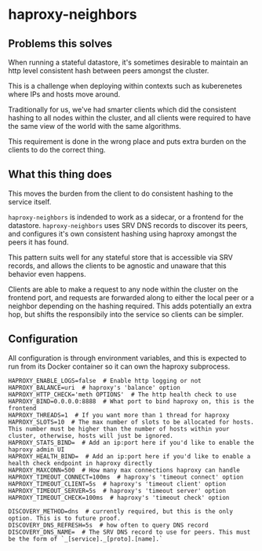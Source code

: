 # haproxy-neighbors

## Problems this solves
When running a stateful datastore, it's sometimes desirable to maintain
an http level consistent hash between peers amongst the cluster.

This is a challenge when deploying within contexts such as kuberenetes
where IPs and hosts move around.

Traditionally for us, we've had smarter clients which did the consistent
hashing to all nodes within the cluster, and all clients were required
to have the same view of the world with the same algorithms.

This requirement is done in the wrong place and puts extra burden on
the clients to do the correct thing.

## What this thing does
This moves the burden from the client to do consistent hashing to the
service itself.

`haproxy-neighbors` is indended to work as a sidecar, or a frontend for
the datastore. `haproxy-neighbors` uses SRV DNS records to discover its
peers, and configures it's own consistent hashing using haproxy amongst
the peers it has found.

This pattern suits well for any stateful store that is accessible via
SRV records, and allows the clients to be agnostic and unaware that this
behavior even happens.

Clients are able to make a request to any node within the cluster on the
frontend port, and requests are forwarded along to either the local peer
or a neighbor depending on the hashing required. This adds potentially
an extra hop, but shifts the responsibily into the service so clients
can be simpler.

## Configuration

All configuration is through environment variables, and this is expected
to run from its Docker container so it can own the haproxy subprocess.

```
HAPROXY_ENABLE_LOGS=false  # Enable http logging or not
HAPROXY_BALANCE=uri  # haproxy's 'balance' option
HAPROXY_HTTP_CHECK='meth OPTIONS'  # The http health check to use
HAPROXY_BIND=0.0.0.0:8888  # What port to bind haproxy on, this is the frontend
HAPROXY_THREADS=1  # If you want more than 1 thread for haproxy
HAPROXY_SLOTS=10  # The max number of slots to be allocated for hosts. This number must be higher than the number of hosts within your cluster, otherwise, hosts will just be ignored.
HAPROXY_STATS_BIND=  # Add an ip:port here if you'd like to enable the haproxy admin UI
HAPROXY_HEALTH_BIND=  # Add an ip:port here if you'd like to enable a health check endpoint in haproxy directly
HAPROXY_MAXCONN=500  # How many max connections haproxy can handle
HAPROXY_TIMEOUT_CONNECT=100ms  # haproxy's 'timeout connect' option
HAPROXY_TIMEOUT_CLIENT=5s  # haproxy's 'timeout client' option
HAPROXY_TIMEOUT_SERVER=5s  # haproxy's 'timeout server' option
HAPROXY_TIMEOUT_CHECK=100ms  # haproxy's 'timeout check' option

DISCOVERY_METHOD=dns  # currently required, but this is the only option. This is to future proof.
DISCOVERY_DNS_REFRESH=5s  # how often to query DNS record
DISCOVERY_DNS_NAME=  # The SRV DNS record to use for peers. This must be the form of `_[service]._[proto].[name].`
```
